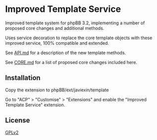 # Improved Template Service

Improved template system for phpBB 3.2, implementing a number of proposed core changes and additional methods.

Uses service decoration to replace the core template objects with these improved service, 100% compatible and extended.

See [API.md](API.md) for a description of the new template methods.

See [CORE.md](CORE.md) for a list of proposed core changes included here.

## Installation

Copy the extension to phpBB/ext/javiexin/template

Go to "ACP" > "Customise" > "Extensions" and enable the "Improved Template Service" extension.

## License

[GPLv2](license.txt)
